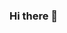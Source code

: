 ### Hi there 👋

<!--
**benattimj/benattimj** is a ✨ _special_ ✨ repository because its `README.md` (this file) appears on your GitHub profile.
<table>
  <tr>
    <td valign="center">
- 🔭 I’m currently working on e-commerce full responsive UI/UX as FullStack ( ReactJS,NodeJS )
- 📫 How to reach me: https://www.linkedin.com/in/murilo-justinob/

🛠️ Skills : Java, JavaScript, HTML, CSS, REACTJS, MYSQL, MONGODB, NODEJS, GIT, GITHUB, SPRINGBOOT, HIBERNATE, REST....

     🎓 I am currently pursuing my **Bachelor's in Computer Science Engineering**.
      🌱 I am currently learning **Java, REACTJS, NODEJS** and also interested in **Web Development**.
      🎯 My Goal is to Contribute to as many **open source project** as possible.
      ✨ I love to create new projects.

# this is my daily.dev card, you can edit this accordingly
     </td>
  </tr>
  </table>

Languages

 - English Fluently
 - Portuguese Fluently
 - Based in London - UK

